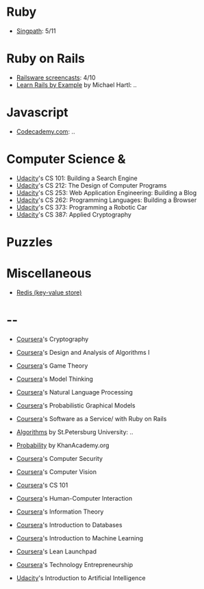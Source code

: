 # Ruby  
* [Singpath](http://www.singpath.com): 5/11

# Ruby on Rails  
* [Railsware screencasts](http://railsware.com/study): 4/10
* [Learn Rails by Example](http://ruby.railstutorial.org/ruby-on-rails-tutorial-book) by Michael Hartl: ..

# Javascript  
* [Codecademy.com](http://www.codecademy.com/): ..

# Computer Science & 
* [Udacity](http://www.udacity.com/)'s CS 101: Building a Search Engine
* [Udacity](http://www.udacity.com/)'s CS 212: The Design of Computer Programs
* [Udacity](http://www.udacity.com/)'s CS 253: Web Application Engineering: Building a Blog
* [Udacity](http://www.udacity.com/)'s CS 262: Programming Languages: Building a Browser
* [Udacity](http://www.udacity.com/)'s CS 373: Programming a Robotic Car
* [Udacity](http://www.udacity.com/)'s CS 387: Applied Cryptography

# Puzzles  

# Miscellaneous  
* [Redis (key-value store)](http://redis.io/)  

# --  
* [Coursera](https://www.coursera.org)'s Cryptography
* [Coursera](https://www.coursera.org)'s Design and Analysis of Algorithms I
* [Coursera](https://www.coursera.org)'s Game Theory
* [Coursera](https://www.coursera.org)'s Model Thinking
* [Coursera](https://www.coursera.org)'s Natural Language Processing
* [Coursera](https://www.coursera.org)'s Probabilistic Graphical Models
* [Coursera](https://www.coursera.org)'s Software as a Service/ with Ruby on Rails

* [Algorithms](http://www.lektorium.tv/course/?id=22823) by St.Petersburg University: ..
* [Probability](http://www.khanacademy.org/#probability) by KhanAcademy.org
* [Coursera](https://www.coursera.org)'s Computer Security
* [Coursera](https://www.coursera.org)'s Computer Vision
* [Coursera](https://www.coursera.org)'s CS 101
* [Coursera](https://www.coursera.org)'s Human-Computer Interaction
* [Coursera](https://www.coursera.org)'s Information Theory
* [Coursera](https://www.coursera.org)'s Introduction to Databases
* [Coursera](https://www.coursera.org)'s Introduction to Machine Learning
* [Coursera](https://www.coursera.org)'s Lean Launchpad
* [Coursera](https://www.coursera.org)'s Technology Entrepreneurship
* [Udacity](http://www.udacity.com/)'s Introduction to Artificial Intelligence
